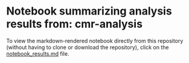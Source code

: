 # Notebook summarizing analysis results from: cmr-analysis

To view the markdown-rendered notebook directly from this repository (without having to clone or download the repository), click on the [notebook_results.md](https://github.com/SNARL1/cmr-analysis/blob/main/doc/notebook/notebook_results.md) file.
